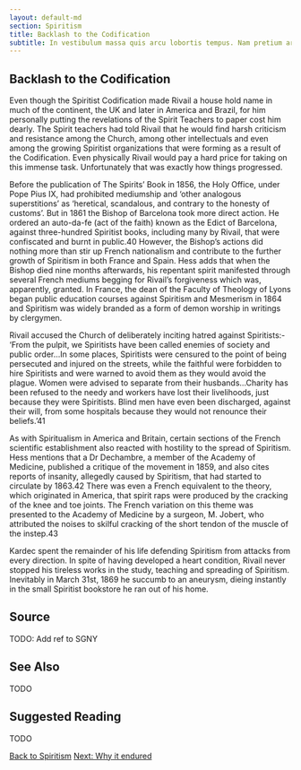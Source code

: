 ```yaml
---
layout: default-md
section: Spiritism
title: Backlash to the Codification
subtitle: In vestibulum massa quis arcu lobortis tempus. Nam pretium arcu in odio vulputate luctus.
---
```


## Backlash to the Codification

Even though the Spiritist Codification made Rivail a house hold name in much of the continent, the UK and later in America and Brazil, for him personally putting the revelations of the Spirit Teachers to paper cost him dearly. The Spirit teachers had told Rivail that he would find harsh criticism and resistance among the Church, among other intellectuals and even among the growing Spiritist organizations that were forming as a result of the Codification. Even physically Rivail would pay a hard price for taking on this immense task. Unfortunately that was exactly how things progressed.

Before the publication of The Spirits’ Book in 1856, the Holy Office, under Pope Pius IX, had prohibited mediumship and ‘other analogous superstitions’ as ‘heretical, scandalous, and contrary to the honesty of customs’. But in 1861 the Bishop of Barcelona took more direct action. He ordered an auto-da-fe (act of the faith) known as the Edict of Barcelona, against three-hundred Spiritist books, including many by Rivail, that were confiscated and burnt in public.40 However, the Bishop’s actions did nothing more than stir up French nationalism and contribute to the further growth of Spiritism in both France and Spain. Hess adds that when the Bishop died nine months afterwards, his repentant spirit manifested through several French mediums begging for Rivail’s forgiveness which was, apparently, granted. In France, the dean of the Faculty of Theology of Lyons began public education courses against Spiritism and Mesmerism in 1864 and Spiritism was widely branded as a form of demon worship in writings by clergymen.

Rivail accused the Church of deliberately inciting hatred against Spiritists:- ‘From the pulpit, we Spiritists have been called enemies of society and public order…In some places, Spiritists were censured to the point of being persecuted and injured on the streets, while the faithful were forbidden to hire Spiritists and were warned to avoid them as they would avoid the plague. Women were advised to separate from their husbands…Charity has been refused to the needy and workers have lost their livelihoods, just because they were Spiritists. Blind men have even been discharged, against their will, from some hospitals because they would not renounce their beliefs.’41

As with Spiritualism in America and Britain, certain sections of the French scientific establishment also reacted with hostility to the spread of Spiritism. Hess mentions that a Dr Dechambre, a member of the Academy of Medicine, published a critique of the movement in 1859, and also cites reports of insanity, allegedly caused by Spiritism, that had started to circulate by 1863.42 There was even a French equivalent to the theory, which originated in America, that spirit raps were produced by the cracking of the knee and toe joints. The French variation on this theme was presented to the Academy of Medicine by a surgeon, M. Jobert, who attributed the noises to skilful cracking of the short tendon of the muscle of the instep.43

Kardec spent the remainder of his life defending Spiritism from attacks from every direction. In spite of having developed a heart condition, Rivail never stopped his tireless works in the study, teaching and spreading of Spiritism. Inevitably in March 31st, 1869 he succumb to an aneurysm, dieing instantly in the small Spiritist bookstore he ran out of his home.

## Source
TODO: Add ref to SGNY

## See Also
TODO


## Suggested Reading
TODO


<a href="/spiritism" class="button">Back to Spiritism</a>
<a href="/spiritism/why-it-endured" class="button">Next: Why it endured</a>